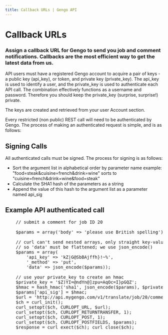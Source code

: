 ```yaml
---
title: Callback URLs | Gengo API
---
```


# Callback URLs

### Assign a callback URL for Gengo to send you job and comment notifications. Callbacks are the most efficient way to get the latest data from us.

API users must have a registered Gengo account to acquire a pair of keys - a public key (api_key), or token, and private key (private_key). The api_key is used to identify a user, and the private_key is used to authenticate each API call. The combination effectively functions as a username and password. Therefore you should keep the private_key (surprise, surprise!) private.

The keys are created and retrieved from your user Account section.

Every restricted (non public) REST call will need to be authenticated by Gengo. The process of making an authenticated request is simple, and is as follows:

## Signing Calls

All authenticated calls must be signed. The process for signing is as follows:

* Sort the argument list in alphabetical order by parameter name
example: "food=steak&cuisine=french&drink=wine" sorts to "cuisine=french&drink=wine&food=steak"
* Calculate the SHA1 hash of the parameters as a string
* Append the value of this hash to the argument list as a parameter named api_sig

## Example API authenticated call

<pre class='code'>
    // submit a comment for job ID 20

    $params = array('body' => 'please use British spelling');

    // curl can't send nested arrays, only straight key-value pairs,
    // so 'data' must be flattened; we use json_encode()
    $params = array(
        'api_key' => 'kZ|G@SbBAjffh}!~%',
        '_method' => 'put',
        'data' => json_encode($params));

    // use your private_key to create an hmac
    $private_key = '$Z)YI=@ndYn@]zpu=AqOc=I}pGQZ';
    $hmac = hash_hmac('sha1', json_encode($params), $private_key);
    $params['api_sig'] = $hmac;
    $url = 'http://api.mygengo.com/v1/translate/job/20/comment'
    $ch = curl_init();
    curl_setopt($ch, CURLOPT_URL, $url);
    curl_setopt($ch, CURLOPT_RETURNTRANSFER, 1);
    curl_setopt($ch, CURLOPT_POST, 1);
    curl_setopt($ch, CURLOPT_POSTFIELDS, $params);
    $response = curl_exect($ch); curl_close($ch);
</pre>